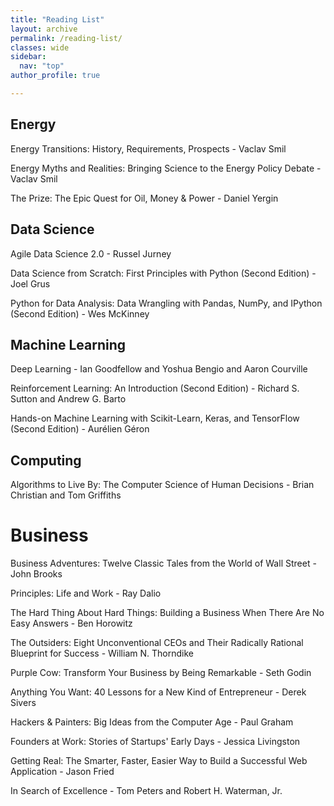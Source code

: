 ```yaml
---
title: "Reading List"
layout: archive
permalink: /reading-list/
classes: wide
sidebar:
  nav: "top"
author_profile: true

---
```



## Energy

Energy Transitions: History, Requirements, Prospects - Vaclav Smil

Energy Myths and Realities: Bringing Science to the Energy Policy Debate - Vaclav Smil

The Prize: The Epic Quest for Oil, Money & Power - Daniel Yergin


## Data Science

Agile Data Science 2.0 - Russel Jurney

Data Science from Scratch: First Principles with Python (Second Edition) - Joel Grus

Python for Data Analysis: Data Wrangling with Pandas, NumPy, and IPython (Second Edition) - Wes McKinney


## Machine Learning

Deep Learning - Ian Goodfellow and Yoshua Bengio and Aaron Courville

Reinforcement Learning: An Introduction (Second Edition) - Richard S. Sutton and Andrew G. Barto

Hands-on Machine Learning with Scikit-Learn, Keras, and TensorFlow (Second Edition) - Aurélien Géron 


## Computing

Algorithms to Live By: The Computer Science of Human Decisions - Brian Christian and Tom Griffiths


# Business

Business Adventures: Twelve Classic Tales from the World of Wall Street - John Brooks

Principles: Life and Work - Ray Dalio

The Hard Thing About Hard Things: Building a Business When There Are No Easy Answers - Ben Horowitz

The Outsiders: Eight Unconventional CEOs and Their Radically Rational Blueprint for Success - William N. Thorndike

Purple Cow: Transform Your Business by Being Remarkable - Seth Godin

Anything You Want: 40 Lessons for a New Kind of Entrepreneur - Derek Sivers

Hackers & Painters: Big Ideas from the Computer Age - Paul Graham

Founders at Work: Stories of Startups' Early Days - Jessica Livingston

Getting Real: The Smarter, Faster, Easier Way to Build a Successful Web Application - Jason Fried

In Search of Excellence - Tom Peters and Robert H. Waterman, Jr.


